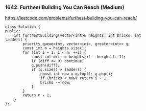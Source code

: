 ### 1642. Furthest Building You Can Reach (Medium)

https://leetcode.com/problems/furthest-building-you-can-reach/

```
class Solution {
public:
    int furthestBuilding(vector<int>& heights, int bricks, int ladders) {
        priority_queue<int, vector<int>, greater<int>> q;
        const int n = heights.size();
        for (int i = 1; i < n; ++i) {
            const int diff = heights[i] - heights[i-1];
            if (diff <= 0) continue;
            q.push(diff);
            if (q.size() > ladders) {
                const int now = q.top(); q.pop();
                if (bricks < now) return i - 1;
                bricks -= now;
            }
        }
        return n - 1;
    }
};
```
